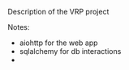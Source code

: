 Description of the VRP project

Notes:
- aiohttp for the web app
- sqlalchemy for db interactions
- 
